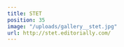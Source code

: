 ```yaml
---
title: STET
position: 35
image: "/uploads/gallery__stet.jpg"
url: http://stet.editorially.com/
---
```


